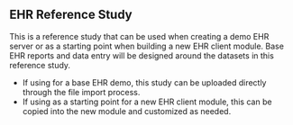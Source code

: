 EHR Reference Study
-
This is a reference study that can be used when creating a demo EHR server or as a 
starting point when building a new EHR client module. Base EHR reports and data entry
will be designed around the datasets in this reference study. 
- If using for a base EHR demo, this study can be uploaded directly through the file import process. 
- If using as a starting point for a new EHR client module, this can be copied into the new module and customized as needed.